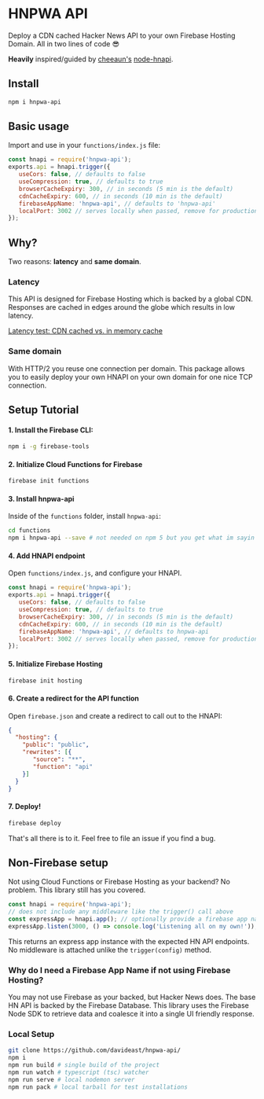 # HNPWA API

Deploy a CDN cached Hacker News API to your own Firebase Hosting Domain. All in two lines of code 😎

**Heavily** inspired/guided by [cheeaun's](https://github.com/cheeaun) [node-hnapi](https://github.com/cheeaun/node-hnapi).

## Install
```bash
npm i hnpwa-api
```

## Basic usage
Import and use in your `functions/index.js` file:
```js
const hnapi = require('hnpwa-api');
exports.api = hnapi.trigger({
   useCors: false, // defaults to false
   useCompression: true, // defaults to true
   browserCacheExpiry: 300, // in seconds (5 min is the default)
   cdnCacheExpiry: 600, // in seconds (10 min is the default)
   firebaseAppName: 'hnpwa-api', // defaults to 'hnpwa-api'
   localPort: 3002 // serves locally when passed, remove for production
});
```

## Why?
Two reasons: **latency** and **same domain**.

### Latency
This API is designed for Firebase Hosting which is backed by a global CDN. Responses are cached in edges around the globe which results in low latency.

[Latency test: CDN cached vs. in memory cache](https://latency.apex.sh/?url=https%3A%2F%2Fhnpwa-api.firebaseapp.com%2Fnews.json%3Fpage%3D1&compare=https%3A%2F%2Fnode-hnapi.herokuapp.com%2Fnews%3Fpage%3D1)

### Same domain
With HTTP/2 you reuse one connection per domain. This package allows you to easily deploy your own HNAPI on your own domain for one nice TCP connection.

## Setup Tutorial

#### 1. Install the Firebase CLI: 
```bash
npm i -g firebase-tools
```

#### 2. Initialize Cloud Functions for Firebase
```bash
firebase init functions
```

#### 3. Install hnpwa-api
Inside of the `functions` folder, install `hnpwa-api`:
```bash
cd functions
npm i hnpwa-api --save # not needed on npm 5 but you get what im sayin
```

#### 4. Add HNAPI endpoint
Open `functions/index.js`, and configure your HNAPI.

```js
const hnapi = require('hnpwa-api');
exports.api = hnapi.trigger({
   useCors: false, // defaults to false
   useCompression: true, // defaults to true
   browserCacheExpiry: 300, // in seconds (5 min is the default)
   cdnCacheExpiry: 600, // in seconds (10 min is the default)
   firebaseAppName: 'hnpwa-api', // defaults to hnpwa-api
   localPort: 3002 // serves locally when passed, remove for production
});
```

#### 5. Initialize Firebase Hosting
```bash
firebase init hosting
```

#### 6. Create a redirect for the API function
Open `firebase.json` and create a redirect to call out to the HNAPI:
```json
{
  "hosting": {
    "public": "public",
    "rewrites": [{
       "source": "**",
       "function": "api"
    }]
  }
}
```

#### 7. Deploy!
```bash
firebase deploy
```

That's all there is to it. Feel free to file an issue if you find a bug.


## Non-Firebase setup
Not using Cloud Functions or Firebase Hosting as your backend? No problem. This library still has you covered.

```js
const hnapi = require('hnpwa-api');
// does not include any middleware like the trigger() call above
const expressApp = hnapi.app(); // optionally provide a firebase app name
expressApp.listen(3000, () => console.log('Listening all on my own!'));
```

This returns an express app instance with the expected HN API endpoints. No middleware is attached unlike the `trigger(config)` method. 

### Why do I need a Firebase App Name if not using Firebase Hosting?
You may not use Firebase as your backed, but Hacker News does. The base HN API is backed by the Firebase Database. This library uses the Firebase Node SDK to retrieve data and coalesce it into a single UI friendly response.

### Local Setup
```bash
git clone https://github.com/davideast/hnpwa-api/
npm i
npm run build # single build of the project
npm run watch # typescript (tsc) watcher
npm run serve # local nodemon server
npm run pack # local tarball for test installations
```
